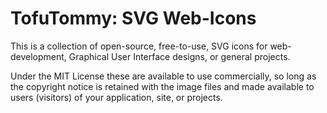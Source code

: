 # TofuTommy: SVG Web-Icons

This is a collection of open-source, free-to-use, SVG icons for web-development, Graphical User Interface designs, or general projects.

Under the MIT License these are available to use commercially, so long as the copyright notice is retained with the image files and made available to users (visitors) of your application, site, or projects.

